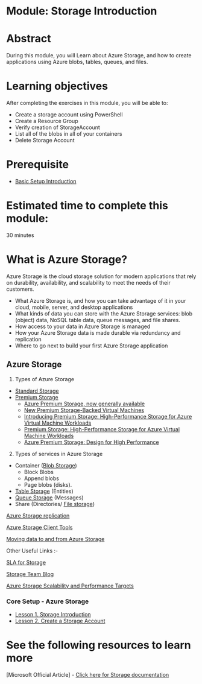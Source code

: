 # Module: Storage Introduction

# Abstract

During this module, you will Learn about Azure Storage, and how to create applications using Azure blobs, tables, queues, and files.

# Learning objectives
After completing the exercises in this module, you will be able to:
* Create a storage account using PowerShell
* Create a Resource Group
* Verify creation of StorageAccount
* List all of the blobs in all of your containers
* Delete Storage Account

# Prerequisite 
* [Basic Setup Introduction](https://github.com/Azure/onboarding-guidance/blob/master/windows/Module%200/L2-SetupIntro.md)

# Estimated time to complete this module:
30 minutes

# What is Azure Storage?
Azure Storage is the cloud storage solution for modern applications that rely on durability, availability, and scalability to meet the needs of their customers.
* What Azure Storage is, and how you can take advantage of it in your cloud, mobile, server, and desktop applications
* What kinds of data you can store with the Azure Storage services: blob (object) data, NoSQL table data, queue messages, and file shares.
* How access to your data in Azure Storage is managed
* How your Azure Storage data is made durable via redundancy and replication
* Where to go next to build your first Azure Storage application

## Azure Storage

1. Types of Azure Storage
  * [Standard Storage](https://azure.microsoft.com/en-us/services/storage/)
  * [Premium Storage](https://azure.microsoft.com/en-us/services/storage/premium-storage/)
    - [Azure Premium Storage, now generally available](https://azure.microsoft.com/en-us/blog/azure-premium-storage-now-generally-available-2/)
    - [New Premium Storage-Backed Virtual Machines](https://azure.microsoft.com/en-us/blog/new-premium-storage-backed-virtual-machines/)
    - [Introducing Premium Storage: High-Performance Storage for Azure Virtual Machine Workloads](https://azure.microsoft.com/en-us/blog/introducing-premium-storage-high-performance-storage-for-azure-virtual-machine-workloads/)
    - [Premium Storage: High-Performance Storage for Azure Virtual Machine Workloads](https://azure.microsoft.com/en-us/documentation/articles/storage-premium-storage/)
    - [Azure Premium Storage: Design for High Performance](https://azure.microsoft.com/en-us/documentation/articles/storage-premium-storage-performance/)
2. Types of services in Azure Storage
  * Container ([Blob Storage](https://azure.microsoft.com/en-us/services/storage/blobs/))
    - Block Blobs
    - Append blobs
    - Page blobs (disks).
  * [Table Storage](https://azure.microsoft.com/en-us/services/storage/tables/) (Entities)
  * [Queue Storage](https://azure.microsoft.com/en-us/services/storage/queues/) (Messages)
  * Share (Directories/ [File storage](https://azure.microsoft.com/en-us/services/storage/files/))

[Azure Storage replication](https://azure.microsoft.com/en-us/documentation/articles/storage-redundancy/)

[Azure Storage Client Tools](https://azure.microsoft.com/en-us/documentation/articles/storage-explorers/)

[Moving data to and from Azure Storage](https://azure.microsoft.com/en-us/documentation/articles/storage-moving-data/)

Other Useful Links :-

[SLA for Storage](https://azure.microsoft.com/en-us/support/legal/sla/storage/v1_1/)

[Storage Team Blog](https://blogs.msdn.microsoft.com/windowsazurestorage/)

[Azure Storage Scalability and Performance Targets](https://azure.microsoft.com/en-us/documentation/articles/storage-scalability-targets/)

### Core Setup - Azure Storage
* [Lesson 1. Storage Introduction](https://github.com/Azure/onboarding-guidance/blob/master/windows/Module%20I/L1-StorageIntro.md)
* [Lesson 2. Create a Storage Account](https://github.com/Azure/onboarding-guidance/blob/master/windows/Module%20I/L2-StorageAccountMetricsLogging.md)

# See the following resources to learn more
[Microsoft Official Article] - [Click here for Storage documentation](https://azure.microsoft.com/en-us/documentation/services/storage/)

